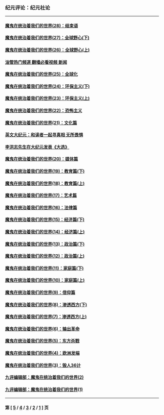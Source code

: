 ### 纪元评论：纪元社论
---
#### [魔鬼在统治着我们的世界(28)：结束语](../../pages/nsc422/n10936246.md?03280330) 
#### [魔鬼在统治着我们的世界(27)：全球野心(下)](../../pages/nsc422/n10928319.md?03280330) 
#### [魔鬼在统治着我们的世界(26)：全球野心(上)](../../pages/nsc422/n10900318.md?03280330) 
#### [油管热门频道 翻墙必看视频 新闻](ok?03280330)
#### [魔鬼在统治着我们的世界(25)：全球化](../../pages/nsc422/n10788205.md?03280330) 
#### [魔鬼在统治着我们的世界(24)：环保主义(下)](../../pages/nsc422/n10695307.md?03280330) 
#### [魔鬼在统治着我们的世界(23)：环保主义(上)](../../pages/nsc422/n10688613.md?03280330) 
#### [魔鬼在统治着我们的世界(22)：恐怖主义](../../pages/nsc422/n10614727.md?03280330) 
#### [魔鬼在统治着我们的世界(21)：文化篇](../../pages/nsc422/n10597706.md?03280330) 
#### [英文大纪元：和读者一起寻真相 无所畏惧](../../pages/nsc422/n12542027.md?03280330) 
#### [李洪志先生在大纪元发表《大选》](../../pages/nsc422/n12534746.md?03280330) 
#### [魔鬼在统治着我们的世界(20)：媒体篇](../../pages/nsc422/n10586579.md?03280330) 
#### [魔鬼在统治着我们的世界(19)：教育篇(下)](../../pages/nsc422/n10564808.md?03280330) 
#### [魔鬼在统治着我们的世界(18)：教育篇(上)](../../pages/nsc422/n10526970.md?03280330) 
#### [魔鬼在统治着我们的世界(17)：艺术篇](../../pages/nsc422/n10499093.md?03280330) 
#### [魔鬼在统治着我们的世界(16)：法律篇](../../pages/nsc422/n10485969.md?03280330) 
#### [魔鬼在统治着我们的世界(15)：经济篇(下)](../../pages/nsc422/n10469975.md?03280330) 
#### [魔鬼在统治着我们的世界(14)：经济篇(上)](../../pages/nsc422/n10457370.md?03280330) 
#### [魔鬼在统治着我们的世界(13)：政治篇(下)](../../pages/nsc422/n10448270.md?03280330) 
#### [魔鬼在统治着我们的世界(12)：政治篇(上)](../../pages/nsc422/n10444576.md?03280330) 
#### [魔鬼在统治着我们的世界(11)：家庭篇(下)](../../pages/nsc422/n10440961.md?03280330) 
#### [魔鬼在统治着我们的世界(10)：家庭篇(上)](../../pages/nsc422/n10435448.md?03280330) 
#### [魔鬼在统治着我们的世界(9)：信仰篇](../../pages/nsc422/n10432159.md?03280330) 
#### [魔鬼在统治着我们的世界(8)：渗透西方(下)](../../pages/nsc422/n10429603.md?03280330) 
#### [魔鬼在统治着我们的世界(7)：渗透西方(上)](../../pages/nsc422/n10426013.md?03280330) 
#### [魔鬼在统治着我们的世界(6)：输出革命](../../pages/nsc422/n10421536.md?03280330) 
#### [魔鬼在统治着我们的世界(5)：东方杀戮](../../pages/nsc422/n10417707.md?03280330) 
#### [魔鬼在统治着我们的世界(4)：欧洲发端](../../pages/nsc422/n10414890.md?03280330) 
#### [魔鬼在统治着我们的世界(3)：毁人36计](../../pages/nsc422/n10411583.md?03280330) 
#### [九评编辑部：魔鬼在统治着我们的世界(2)](../../pages/nsc422/n10410036.md?03280330) 
#### [九评编辑部：魔鬼在统治着我们的世界(1)](../../pages/nsc422/n10406825.md?03280330) 

---
#### 第 [ [5](./5.md?03280330) / [4](./4.md?03280330) / [3](./3.md?03280330) / [2](./2.md?03280330) / [1](./1.md?03280330) ] 页
